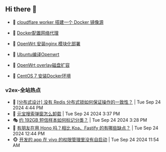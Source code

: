 ## Hi there 👋

<!--
**dkyg666/dkyg666** is a ✨ _special_ ✨ repository because its `README.md` (this file) appears on your GitHub profile.

Here are some ideas to get you started:

- 🔭 I’m currently working on ...
- 🌱 I’m currently learning ...
- 👯 I’m looking to collaborate on ...
- 🤔 I’m looking for help with ...
- 💬 Ask me about ...
- 📫 How to reach me: ...
- 😄 Pronouns: ...
- ⚡ Fun fact: ...
-->

<!-- BLOG-POST-LIST:START -->
- 🦩 [cloudflare worker 搭建一个 Docker 镜像源](http://blog.1996099.xyz/archives/cloudflare-worker-da-jian-yi-ge-docker-jing-xiang-zhan) 

- 🚦 [Docker配置网络代理](http://blog.1996099.xyz/archives/dockerpei-zhi-wang-luo-dai-li) 

- 🫶 [OpenWrt 安装nginx 模块化部署](http://blog.1996099.xyz/archives/openwrt-an-zhuang-nginx-mo-kuai-hua-bu-shu) 

- 🦄 [Ubuntu编译Openwrt](http://blog.1996099.xyz/archives/ubuntuzi-bian-yi-openwrt) 

- 🐻 [OpenWrt overlay磁盘扩容](http://blog.1996099.xyz/archives/openwrt-overlay) 

- 🤖 [CentOS 7 安装Docker环境](http://blog.1996099.xyz/archives/centos-docker) 
<!-- BLOG-POST-LIST:END -->

### v2ex-全站热点
<!-- v2ex:START -->
- 🥸 [[分布式设计] 没有 Redis 分布式锁如何保证操作的一致性？](https://www.v2ex.com/t/1075546#reply3) | Tue Sep 24 2024 4:44 PM
- 🤗 [元宝搜索弹窗怎么卸载](https://www.v2ex.com/t/1075543#reply0) | Tue Sep 24 2024 3:37 PM
- 🎭 [约 192GB 短信样本如何标记分类？](https://www.v2ex.com/t/1075541#reply8) | Tue Sep 24 2024 3:28 PM
- 🥷 [有朋友在用 Hono 吗？相比 Koa、Fastify 的有哪些缺点？](https://www.v2ex.com/t/1075521#reply7) | Tue Sep 24 2024 12:44 PM
- 🐵 [开发的 app 在 vivo 的权限管理里没有自启动](https://www.v2ex.com/t/1075507#reply0) | Tue Sep 24 2024 11:54 AM<!-- v2ex:END -->

